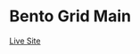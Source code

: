 # Bento Grid Main

<a href="https://ankitnsk178.github.io/Bento-Grid-Main-Project/index.html">Live Site</a>